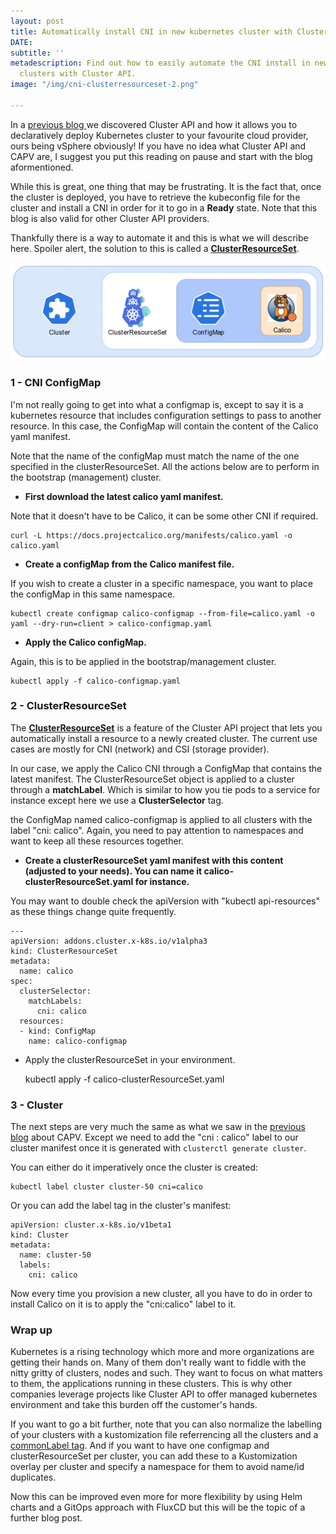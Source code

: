 ```yaml
---
layout: post
title: Automatically install CNI in new kubernetes cluster with Cluster API
DATE: 
subtitle: ''
metadescription: Find out how to easily automate the CNI install in new kubernetes
  clusters with Cluster API.
image: "/img/cni-clusterresourceset-2.png"

---
```

In a [previous blog ](https://www.vxav.fr/2021-11-21-understanding-kubernetes-cluster-api-provider-vsphere-capv/)we discovered Cluster API and how it allows you to declaratively deploy Kubernetes cluster to your favourite cloud provider, ours being vSphere obviously! If you have no idea what Cluster API and CAPV are, I suggest you put this reading on pause and start with the blog aformentioned.

While this is great, one thing that may be frustrating. It is the fact that, once the cluster is deployed, you have to retrieve the kubeconfig file for the cluster and install a CNI in order for it to go in a **Ready** state. Note that this blog is also valid for other Cluster API providers.

Thankfully there is a way to automate it and this is what we will describe here. Spoiler alert, the solution to this is called a [**ClusterResourceSet**](https://github.com/kubernetes-sigs/cluster-api/blob/main/docs/proposals/20200220-cluster-resource-set.md).

![Automatically install a CNI in your kubernetes clusters deployed with Cluster API](/img/cni-clusterresourceset-2.png)

### 1 - CNI ConfigMap

I'm not really going to get into what a configmap is, except to say it is a kubernetes resource that includes configuration settings to pass to another resource. In this case, the ConfigMap will contain the content of the Calico yaml manifest.

Note that the name of the configMap must match the name of the one specified in the clusterResourceSet. All the actions below are to perform in the bootstrap (management) cluster.

* **First download the latest calico yaml manifest.**

Note that it doesn't have to be Calico, it can be some other CNI if required.

    curl -L https://docs.projectcalico.org/manifests/calico.yaml -o calico.yaml

* **Create a configMap from the Calico manifest file.**

If you wish to create a cluster in a specific namespace, you want to place the configMap in this same namespace.

    kubectl create configmap calico-configmap --from-file=calico.yaml -o yaml --dry-run=client > calico-configmap.yaml

* **Apply the Calico configMap.**

Again, this is to be applied in the bootstrap/management cluster.

    kubectl apply -f calico-configmap.yaml

### 2 - ClusterResourceSet

The [**ClusterResourceSet**](https://github.com/kubernetes-sigs/cluster-api/blob/main/docs/proposals/20200220-cluster-resource-set.md) is a feature of the Cluster API project that lets you automatically install a resource to a newly created cluster. The current use cases are mostly for CNI (network) and CSI (storage provider).

In our case, we apply the Calico CNI through a ConfigMap that contains the latest manifest. The ClusterResourceSet object is applied to a cluster through a **matchLabel**. Which is similar to how you tie pods to a service for instance except here we use a **ClusterSelector** tag.

the ConfigMap named calico-configmap is applied to all clusters with the label "cni: calico". Again, you need to pay attention to namespaces and want to keep all these resources together.

* **Create a clusterResourceSet yaml manifest with this content (adjusted to your needs). You can name it calico-clusterResourceSet.yaml for instance.**

You may want to double check the apiVersion with "kubectl api-resources" as these things change quite frequently.

    ---
    apiVersion: addons.cluster.x-k8s.io/v1alpha3
    kind: ClusterResourceSet
    metadata:
      name: calico
    spec:
      clusterSelector:
        matchLabels:
          cni: calico 
      resources:
      - kind: ConfigMap
        name: calico-configmap

* Apply the clusterResourceSet in your environment.

  kubectl apply -f calico-clusterResourceSet.yaml

### 3 - Cluster

The next steps are very much the same as what we saw in the [previous blog](https://www.vxav.fr/2021-11-21-understanding-kubernetes-cluster-api-provider-vsphere-capv/) about CAPV. Except we need to add the "cni : calico" label to our cluster manifest once it is generated with `clusterctl generate cluster`.

You can either do it imperatively once the cluster is created:

    kubectl label cluster cluster-50 cni=calico

Or you can add the label tag in the cluster's manifest:

    apiVersion: cluster.x-k8s.io/v1beta1
    kind: Cluster
    metadata:
      name: cluster-50
      labels:
        cni: calico

Now every time you provision a new cluster, all you have to do in order to install Calico on it is to apply the "cni:calico" label to it.

### Wrap up

Kubernetes is a rising technology which more and more organizations are getting their hands on. Many of them don't really want to fiddle with the nitty gritty of clusters, nodes and such. They want to focus on what matters to them, the applications running in these clusters. This is why other companies leverage projects like Cluster API to offer managed kubernetes environment and take this burden off the customer's hands.

If you want to go a bit further, note that you can also normalize the labelling of your clusters with a kustomization file referrencing all the clusters and a [commonLabel tag](). And if you want to have one configmap and clusterResourceSet per cluster, you can add these to a Kustomization overlay per cluster and specify a namespace for them to avoid name/id duplicates.

Now this can be improved even more for more flexibility by using Helm charts and a GitOps approach with FluxCD but this will be the topic of a further blog post.